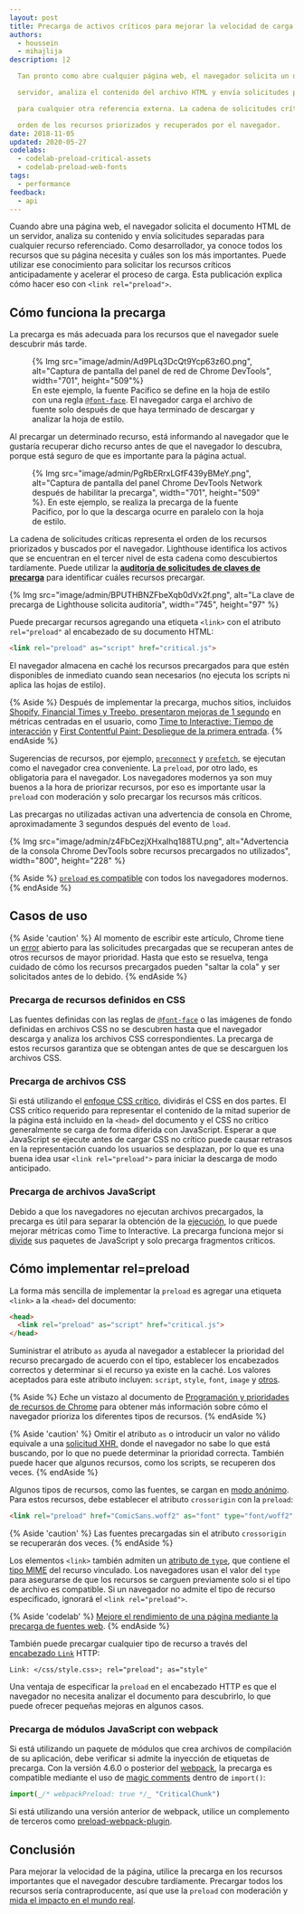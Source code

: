 ```yaml
---
layout: post
title: Precarga de activos críticos para mejorar la velocidad de carga
authors:
  - houssein
  - mihajlija
description: |2

  Tan pronto como abre cualquier página web, el navegador solicita un documento HTML de un

  servidor, analiza el contenido del archivo HTML y envía solicitudes por separado

  para cualquier otra referencia externa. La cadena de solicitudes críticas representa la

  orden de los recursos priorizados y recuperados por el navegador.
date: 2018-11-05
updated: 2020-05-27
codelabs:
  - codelab-preload-critical-assets
  - codelab-preload-web-fonts
tags:
  - performance
feedback:
  - api
---
```


Cuando abre una página web, el navegador solicita el documento HTML de un servidor, analiza su contenido y envía solicitudes separadas para cualquier recurso referenciado. Como desarrollador, ya conoce todos los recursos que su página necesita y cuáles son los más importantes. Puede utilizar ese conocimiento para solicitar los recursos críticos anticipadamente y acelerar el proceso de carga. Esta publicación explica cómo hacer eso con `<link rel="preload">`.

## Cómo funciona la precarga

La precarga es más adecuada para los recursos que el navegador suele descubrir más tarde.

<figure>{% Img src="image/admin/Ad9PLq3DcQt9Ycp63z6O.png", alt="Captura de pantalla del panel de red de Chrome DevTools", width="701", height="509"%}<figcaption> En este ejemplo, la fuente Pacifico se define en la hoja de estilo con una regla <a href="/reduce-webfont-size/#defining-a-font-family-with-@font-face)"><code>@font-face</code></a>. El navegador carga el archivo de fuente solo después de que haya terminado de descargar y analizar la hoja de estilo.</figcaption></figure>

Al precargar un determinado recurso, está informando al navegador que le gustaría recuperar dicho recurso antes de que el navegador lo descubra, porque está seguro de que es importante para la página actual.

<figure>{% Img src="image/admin/PgRbERrxLGfF439yBMeY.png", alt="Captura de pantalla del panel Chrome DevTools Network después de habilitar la precarga", width="701", height="509" %}. En este ejemplo, se realiza la precarga de la fuente Pacifico, por lo que la descarga ocurre en paralelo con la hoja de estilo.</figure>

La cadena de solicitudes críticas representa el orden de los recursos priorizados y buscados por el navegador. Lighthouse identifica los activos que se encuentran en el tercer nivel de esta cadena como descubiertos tardíamente. Puede utilizar la [**auditoría de solicitudes de claves de precarga**](/uses-rel-preload) para identificar cuáles recursos precargar.

{% Img src="image/admin/BPUTHBNZFbeXqb0dVx2f.png", alt="La clave de precarga de Lighthouse solicita auditoría", width="745", height="97" %}

Puede precargar recursos agregando una etiqueta `<link>` con el atributo `rel="preload"` al encabezado de su documento HTML:

```html
<link rel="preload" as="script" href="critical.js">
```

El navegador almacena en caché los recursos precargados para que estén disponibles de inmediato cuando sean necesarios (no ejecuta los scripts ni aplica las hojas de estilo).

{% Aside %} Después de implementar la precarga, muchos sitios, incluidos [Shopify, Financial Times y Treebo, presentaron mejoras de 1 segundo](https://medium.com/reloading/preload-prefetch-and-priorities-in-chrome-776165961bbf) en métricas centradas en el usuario, como [Time to Interactive: Tiempo de interacción](/interactive) y [First Contentful Paint: Despliegue de la primera entrada](/first-contentful-paint). {% endAside %}

Sugerencias de recursos, por ejemplo, [`preconnect`](/preconnect-and-dns-prefetch) y [`prefetch`](/link-prefetch), se ejecutan como el navegador crea conveniente. La `preload`, por otro lado, es obligatoria para el navegador. Los navegadores modernos ya son muy buenos a la hora de priorizar recursos, por eso es importante usar la `preload` con moderación y solo precargar los recursos más críticos.

Las precargas no utilizadas activan una advertencia de consola en Chrome, aproximadamente 3 segundos después del evento de `load`.

{% Img src="image/admin/z4FbCezjXHxaIhq188TU.png", alt="Advertencia de la consola Chrome DevTools sobre recursos precargados no utilizados", width="800", height="228" %}

{% Aside %} [`preload` es compatible](https://developer.mozilla.org/docs/Web/HTML/Preloading_content#Browser_compatibility) con todos los navegadores modernos. {% endAside %}

## Casos de uso

{% Aside 'caution' %} Al momento de escribir este artículo, Chrome tiene un [error](https://bugs.chromium.org/p/chromium/issues/detail?id=788757) abierto para las solicitudes precargadas que se recuperan antes de otros recursos de mayor prioridad. Hasta que esto se resuelva, tenga cuidado de cómo los recursos precargados pueden "saltar la cola" y ser solicitados antes de lo debido. {% endAside %}

### Precarga de recursos definidos en CSS

Las fuentes definidas con las reglas de [`@font-face`](/reduce-webfont-size/#defining-a-font-family-with-@font-face) o las imágenes de fondo definidas en archivos CSS no se descubren hasta que el navegador descarga y analiza los archivos CSS correspondientes. La precarga de estos recursos garantiza que se obtengan antes de que se descarguen los archivos CSS.

### Precarga de archivos CSS

Si está utilizando el [enfoque CSS crítico](/extract-critical-css), dividirás el CSS en dos partes. El CSS crítico requerido para representar el contenido de la mitad superior de la página está incluido en la `<head>` del documento y el CSS no crítico generalmente se carga de forma diferida con JavaScript. Esperar a que JavaScript se ejecute antes de cargar CSS no crítico puede causar retrasos en la representación cuando los usuarios se desplazan, por lo que es una buena idea usar `<link rel="preload">` para iniciar la descarga de modo anticipado.

### Precarga de archivos JavaScript

Debido a que los navegadores no ejecutan archivos precargados, la precarga es útil para separar la obtención de la [ejecución](/bootup-time), lo que puede mejorar métricas como Time to Interactive. La precarga funciona mejor si [divide](/reduce-javascript-payloads-with-code-splitting) sus paquetes de JavaScript y solo precarga fragmentos críticos.

## Cómo implementar rel=preload

La forma más sencilla de implementar la `preload` es agregar una etiqueta `<link>` a la `<head>` del documento:

```html
<head>
  <link rel="preload" as="script" href="critical.js">
</head>
```

Suministrar el atributo `as` ayuda al navegador a establecer la prioridad del recurso precargado de acuerdo con el tipo, establecer los encabezados correctos y determinar si el recurso ya existe en la caché. Los valores aceptados para este atributo incluyen: `script`, `style`, `font`, `image` y [otros](https://developer.mozilla.org/docs/Web/HTML/Element/link#Attributes).

{% Aside %} Eche un vistazo al documento  de [Programación y prioridades de recursos de Chrome](https://docs.google.com/document/d/1bCDuq9H1ih9iNjgzyAL0gpwNFiEP4TZS-YLRp_RuMlc/edit) para obtener más información sobre cómo el navegador prioriza los diferentes tipos de recursos. {% endAside %}

{% Aside 'caution' %} Omitir el atributo `as` o introducir un valor no válido equivale a una [solicitud XHR,](https://developer.mozilla.org/docs/Web/API/XMLHttpRequest) donde el navegador no sabe lo que está buscando, por lo que no puede determinar la prioridad correcta. También puede hacer que algunos recursos, como los scripts, se recuperen dos veces. {% endAside %}

Algunos tipos de recursos, como las fuentes, se cargan en [modo anónimo](https://www.w3.org/TR/css-fonts-3/#font-fetching-requirements). Para estos recursos, debe establecer el atributo `crossorigin` con la `preload`:

```html
<link rel="preload" href="ComicSans.woff2" as="font" type="font/woff2" crossorigin>
```

{% Aside 'caution' %} Las fuentes precargadas sin el atributo `crossorigin` se recuperarán dos veces. {% endAside %}

Los elementos `<link>` también admiten un [atributo de `type`](https://developer.mozilla.org/docs/Web/HTML/Element/link#attr-type), que contiene el [tipo MIME](https://developer.mozilla.org/docs/Web/HTTP/Basics_of_HTTP/MIME_types) del recurso vinculado. Los navegadores usan el valor del `type` para asegurarse de que los recursos se carguen previamente solo si el tipo de archivo es compatible. Si un navegador no admite el tipo de recurso especificado, ignorará el `<link rel="preload">`.

{% Aside 'codelab' %} [Mejore el rendimiento de una página mediante la precarga de fuentes web](/codelab-preload-web-fonts). {% endAside %}

También puede precargar cualquier tipo de recurso a través del [encabezado `Link`](https://developer.mozilla.org/docs/Web/HTTP/Headers/Link) HTTP:

`Link: </css/style.css>; rel="preload"; as="style"`

Una ventaja de especificar la `preload` en el encabezado HTTP es que el navegador no necesita analizar el documento para descubrirlo, lo que puede ofrecer pequeñas mejoras en algunos casos.

### Precarga de módulos JavaScript con webpack

Si está utilizando un paquete de módulos que crea archivos de compilación de su aplicación, debe verificar si admite la inyección de etiquetas de precarga. Con la versión 4.6.0 o posterior del [webpack](https://webpack.js.org/), la precarga es compatible mediante el uso de [magic comments](https://webpack.js.org/api/module-methods/#magic-comments) dentro de `import()`:

```js
import(_/* webpackPreload: true */_ "CriticalChunk")
```

Si está utilizando una versión anterior de webpack, utilice un complemento de terceros como [preload-webpack-plugin](https://github.com/GoogleChromeLabs/preload-webpack-plugin).

## Conclusión

Para mejorar la velocidad de la página, utilice la precarga en los recursos importantes que el navegador descubre tardíamente. Precargar todos los recursos sería contraproducente, así que use la `preload` con moderación y [mida el impacto en el mundo real](/fast#measure-performance-in-the-field).

